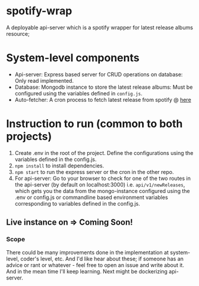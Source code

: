 # spotify-wrap

A deployable api-server which is a spotify wrapper for latest release albums resource;

# System-level components

- Api-server: Express based server for CRUD operations on database: Only read implemented.
- Database: Mongodb instance to store the latest release albums: Must be configured using the variables defined in `config.js`.
- Auto-fetcher: A cron process to fetch latest release from spotify @ [here](https://github.com/astriskit/spotify-wrap-cron)

# Instruction to run (common to both projects)

1. Create .env in the root of the project. Define the configurations using the variables defined in the config.js.
2. `npm install` to install dependencies.
3. `npm start` to run the express server or the cron in the other repo.
4. For api-server: Go to your browser to check for one of the two routes in the api-server (by default on localhost:3000) i.e. `api/v1/newReleases`, which gets you the data from the mongo-instance configured using the .env or config.js or commandline based environment variables corresponding to variables defined in the config.js.

## Live instance on => Coming Soon!

### Scope

There could be many improvements done in the implementation at system-level, coder's level, etc. And I'd like hear about these; if someone has an advice or rant or whatever - feel free to open an issue and write about it. And in the mean time I'll keep learning. Next might be dockerizing api-server.
